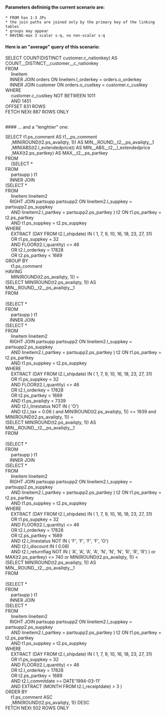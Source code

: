 
#### Parameters defininig the current scenario are:
    * FROM has 1-3 JPs
    * the join paths are joined only by the primary key of the linking tables
    * groups may appear
    * HAVING-max 3 scalar s-q, no non-scalar s-q

#### Here is an "average" query of this scenario:<br>



 SELECT COUNT(DISTINCT customer.c_nationkey) AS COUNT__DISTINCT__customer__c_nationkey<br>FROM<br>&emsp; lineitem<br>&emsp;INNER JOIN orders ON lineitem.l_orderkey = orders.o_orderkey<br>&emsp;INNER JOIN customer ON orders.o_custkey = customer.c_custkey <br>WHERE<br>&emsp; customer.c_custkey NOT BETWEEN  1011<br>&emsp; AND 1451 <br>OFFSET 831 ROWS <br>FETCH NEXt 887 ROWS ONLY


<br>#### ... and a "lenghtier" one:
<br>


 SELECT t1.ps_comment AS t1__ps_comment<br>&emsp; ,MIN(ROUND(t2.ps_availqty, 1)) AS MIN__ROUND__t2__ps_availqty__1<br>&emsp; ,MIN(ABS(t2.l_extendedprice)) AS MIN__ABS__t2__l_extendedprice<br>&emsp; ,MAX(t2.ps_partkey) AS MAX__t2__ps_partkey<br>FROM<br>&emsp; (SELECT *<br>FROM<br>&emsp;  partsupp ) t1<br>&emsp;INNER JOIN<br>(SELECT *<br>FROM<br>&emsp;  lineitem lineitem2<br>&emsp;RIGHT JOIN partsupp partsupp2 ON lineitem2.l_suppkey = partsupp2.ps_suppkey<br>&emsp; AND lineitem2.l_partkey = partsupp2.ps_partkey ) t2 ON t1.ps_partkey = t2.ps_partkey<br>&emsp; AND t1.ps_suppkey = t2.ps_suppkey  <br>WHERE<br>&emsp; EXTRACT (DAY FROM t2.l_shipdate)  IN  ( 1, 7, 9, 10, 16, 18, 23, 27, 31)  <br>&emsp; OR t1.ps_suppkey =  32 <br>&emsp; AND FLOOR(t2.l_quantity)  <>  46 <br>&emsp; OR t2.l_orderkey =  17828 <br>&emsp; OR t2.ps_partkey <  1689 <br>GROUP BY<br>&emsp; t1.ps_comment  <br>HAVING<br>&emsp;  MIN(ROUND(t2.ps_availqty, 1)) =  <br>(SELECT  MIN(ROUND(t2.ps_availqty, 1)) AS MIN__ROUND__t2__ps_availqty__1 <br>FROM<br>&emsp; <br>(SELECT *<br>FROM<br>&emsp;  partsupp ) t1<br>&emsp;INNER JOIN<br>(SELECT *<br>FROM<br>&emsp;  lineitem lineitem2<br>&emsp;RIGHT JOIN partsupp partsupp2 ON lineitem2.l_suppkey = partsupp2.ps_suppkey<br>&emsp; AND lineitem2.l_partkey = partsupp2.ps_partkey ) t2 ON t1.ps_partkey = t2.ps_partkey<br>&emsp; AND t1.ps_suppkey = t2.ps_suppkey   <br>WHERE<br>&emsp; EXTRACT (DAY FROM t2.l_shipdate)  IN  ( 1, 7, 9, 10, 16, 18, 23, 27, 31)  <br>&emsp; OR t1.ps_suppkey =  32 <br>&emsp; AND FLOOR(t2.l_quantity)  <>  46 <br>&emsp; OR t2.l_orderkey =  17828 <br>&emsp; OR t2.ps_partkey <  1689 <br>&emsp; AND t1.ps_availqty <  7339 <br>&emsp; AND t2.l_linestatus NOT IN  ( 'O')  <br>&emsp; AND t2.l_tax =  0.06  )    and MIN(ROUND(t2.ps_availqty, 1)) <=  1939   and MIN(ROUND(t2.ps_availqty, 1)) =  <br>(SELECT  MIN(ROUND(t2.ps_availqty, 1)) AS MIN__ROUND__t2__ps_availqty__1 <br>FROM<br>&emsp; <br>(SELECT *<br>FROM<br>&emsp;  partsupp ) t1<br>&emsp;INNER JOIN<br>(SELECT *<br>FROM<br>&emsp;  lineitem lineitem2<br>&emsp;RIGHT JOIN partsupp partsupp2 ON lineitem2.l_suppkey = partsupp2.ps_suppkey<br>&emsp; AND lineitem2.l_partkey = partsupp2.ps_partkey ) t2 ON t1.ps_partkey = t2.ps_partkey<br>&emsp; AND t1.ps_suppkey = t2.ps_suppkey   <br>WHERE<br>&emsp; EXTRACT (DAY FROM t2.l_shipdate)  IN  ( 1, 7, 9, 10, 16, 18, 23, 27, 31)  <br>&emsp; OR t1.ps_suppkey =  32 <br>&emsp; AND FLOOR(t2.l_quantity)  <>  46 <br>&emsp; OR t2.l_orderkey =  17828 <br>&emsp; OR t2.ps_partkey <  1689 <br>&emsp; AND t2.l_linestatus NOT IN  ( 'F', 'F', 'F', 'F', 'O')  <br>&emsp; AND t2.l_discount IN  ( 0.08)  <br>&emsp; AND t2.l_returnflag NOT IN  ( 'A', 'A', 'A', 'A', 'N', 'N', 'N', 'R', 'R', 'R')   )    or MAX(t2.ps_partkey) <>  740   or MIN(ROUND(t2.ps_availqty, 1)) <  <br>(SELECT  MIN(ROUND(t2.ps_availqty, 1)) AS MIN__ROUND__t2__ps_availqty__1 <br>FROM<br>&emsp; <br>(SELECT *<br>FROM<br>&emsp;  partsupp ) t1<br>&emsp;INNER JOIN<br>(SELECT *<br>FROM<br>&emsp;  lineitem lineitem2<br>&emsp;RIGHT JOIN partsupp partsupp2 ON lineitem2.l_suppkey = partsupp2.ps_suppkey<br>&emsp; AND lineitem2.l_partkey = partsupp2.ps_partkey ) t2 ON t1.ps_partkey = t2.ps_partkey<br>&emsp; AND t1.ps_suppkey = t2.ps_suppkey   <br>WHERE<br>&emsp; EXTRACT (DAY FROM t2.l_shipdate)  IN  ( 1, 7, 9, 10, 16, 18, 23, 27, 31)  <br>&emsp; OR t1.ps_suppkey =  32 <br>&emsp; AND FLOOR(t2.l_quantity)  <>  46 <br>&emsp; OR t2.l_orderkey =  17828 <br>&emsp; OR t2.ps_partkey <  1689 <br>&emsp; AND t2.l_commitdate >=  DATE'1994-03-11' <br>&emsp; AND EXTRACT (MONTH FROM t2.l_receiptdate)  >  3  )   <br>ORDER BY<br>&emsp; t1.ps_comment ASC<br>&emsp; ,MIN(ROUND(t2.ps_availqty, 1)) DESC <br>FETCH NEXt 502 ROWS ONLY

